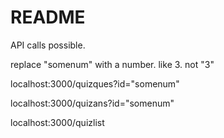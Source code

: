# README

API calls possible. 

replace "somenum" with a number. like 3. not "3"

localhost:3000/quizques?id="somenum"
  
localhost:3000/quizans?id="somenum"
  
localhost:3000/quizlist
